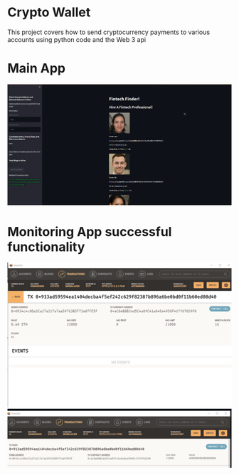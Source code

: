 # Crypto Wallet

This project covers how to send cryptocurrency payments to various accounts using python code and the Web 3 api

# Main App

![Main App](Images/mainapp.PNG)

# Monitoring App successful functionality

![Transaction Details confirming success.](Images/transactiondetails.PNG)
![Account Details confirming success.](Images/account.PNG)
